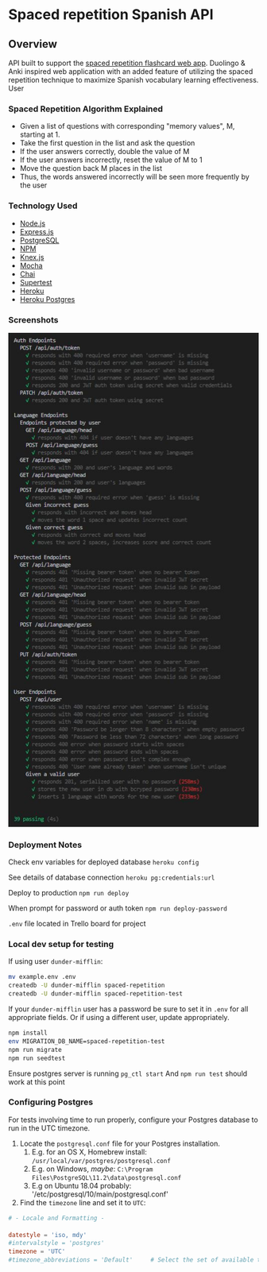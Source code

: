 # Spaced repetition Spanish API

## Overview

API built to support the [spaced repetition flashcard web app](https://github.com/williamwdev/spaced-repetition-client-will-hunter). Duolingo & Anki inspired web application with an added feature of utilizing the spaced repetition technique to maximize Spanish vocabulary learning effectiveness. User 

### Spaced Repetition Algorithm Explained
- Given a list of questions with corresponding "memory values", M, starting at 1.
- Take the first question in the list and ask the question
- If the user answers correctly, double the value of M
- If the user answers incorrectly, reset the value of M to 1
- Move the question back M places in the list
- Thus, the words answered incorrectly will be seen more frequently by the user

### Technology Used
- [Node.js](https://github.com/nodejs/node)
- [Express.js](https://github.com/expressjs/express)
- [PostgreSQL](https://www.postgresql.org/)
- [NPM](https://www.npmjs.com/)
- [Knex.js](https://knexjs.org/)
- [Mocha](https://mochajs.org/)
- [Chai](https://www.chaijs.com/) 
- [Supertest](https://www.npmjs.com/package/supertest)
- [Heroku](http://heroku.com/)
- [Heroku Postgres](https://www.heroku.com/postgres)

### Screenshots

<img src="./screenshots/spacedreptestSS.JPG" width="600">

### Deployment Notes

Check env variables for deployed database `heroku config`

See details of database connection `heroku pg:credentials:url`

Deploy to production `npm run deploy`

When prompt for password or auth token `npm run deploy-password`

`.env` file located in Trello board for project

### Local dev setup for testing

If using user `dunder-mifflin`:

```bash
mv example.env .env
createdb -U dunder-mifflin spaced-repetition
createdb -U dunder-mifflin spaced-repetition-test
```

If your `dunder-mifflin` user has a password be sure to set it in `.env` for all appropriate fields. Or if using a different user, update appropriately.

```bash
npm install
env MIGRATION_DB_NAME=spaced-repetition-test 
npm run migrate
npm run seedtest
```

Ensure postgres server is running `pg_ctl start`
And `npm run test` should work at this point

### Configuring Postgres

For tests involving time to run properly, configure your Postgres database to run in the UTC timezone.

1. Locate the `postgresql.conf` file for your Postgres installation.
   1. E.g. for an OS X, Homebrew install: `/usr/local/var/postgres/postgresql.conf`
   2. E.g. on Windows, _maybe_: `C:\Program Files\PostgreSQL\11.2\data\postgresql.conf`
   3. E.g  on Ubuntu 18.04 probably: '/etc/postgresql/10/main/postgresql.conf'
2. Find the `timezone` line and set it to `UTC`:

```conf
# - Locale and Formatting -

datestyle = 'iso, mdy'
#intervalstyle = 'postgres'
timezone = 'UTC'
#timezone_abbreviations = 'Default'     # Select the set of available time zone
```
